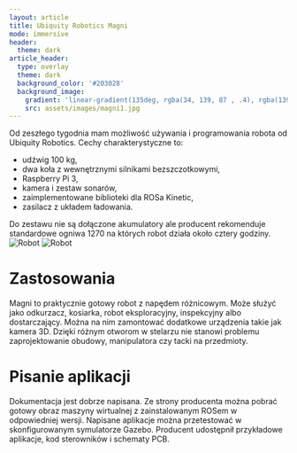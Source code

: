 ```yaml
---
layout: article
title: Ubiquity Robotics Magni
mode: immersive
header:
  theme: dark
article_header:
  type: overlay
  theme: dark
  background_color: '#203028'
  background_image:
    gradient: 'linear-gradient(135deg, rgba(34, 139, 87 , .4), rgba(139, 34, 139, .4))'
    src: assets/images/magni1.jpg
---
```

<!--more-->
Od zeszłego tygodnia mam możliwość używania i programowania robota od Ubiquity Robotics. Cechy charakterystyczne to:

* udźwig 100 kg,
* dwa koła z wewnętrznymi silnikami bezszczotkowymi,
* Raspberry Pi 3,
* kamera i zestaw sonarów,
* zaimplementowane biblioteki dla ROSa Kinetic,
* zasilacz z układem ładowania.

Do zestawu nie są dołączone akumulatory ale producent rekomenduje standardowe ogniwa 1270 na których robot działa około cztery godziny. ![Robot](/assets/images/magni3.jpg) ![Robot](/assets/images/magni2.jpg)

# Zastosowania

Magni to praktycznie gotowy robot z napędem różnicowym. Może służyć jako odkurzacz, kosiarka, robot eksploracyjny, inspekcyjny albo dostarczający. Można na nim zamontować dodatkowe urządzenia takie jak kamera 3D. Dzięki różnym otworom w stelarzu nie stanowi problemu zaprojektowanie obudowy, manipulatora czy tacki na przedmioty. 


# Pisanie aplikacji

Dokumentacja jest dobrze napisana. Ze strony producenta można pobrać gotowy obraz maszyny wirtualnej z zainstalowanym ROSem w odpowiedniej wersji. Napisane aplikacje można przetestować w skonfigurowanym symulatorze Gazebo. Producent udostępnił przykładowe aplikacje, kod sterowników i schematy PCB.